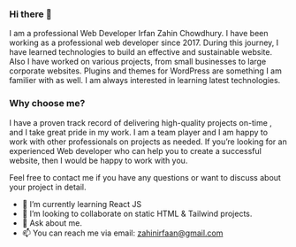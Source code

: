 ### Hi there 👋

I am a professional Web Developer Irfan Zahin Chowdhury.
I have been working as a professional web developer since 2017. During this journey, I have learned technologies to build an effective and sustainable website. Also I have worked on various projects, from small businesses to large corporate websites. Plugins and themes for WordPress are something I am familier with as well. I am always interested in learning latest technologies.

### Why choose me?

I have a proven track record of delivering high-quality projects on-time , and I take great pride in my work. I am a team player and I am happy to work with other professionals on projects as needed. If you’re looking for an experienced Web developer who can help you to create a successful website, then I would be happy to work with you. 

Feel free to contact me if you have any questions or want to discuss about your project in detail.


- 🌱 I’m currently learning React JS
- 👯 I’m looking to collaborate on static HTML & Tailwind projects.
- 💬 Ask about me.
- 📫 You can reach me via email: zahinirfaan@gmail.com 

